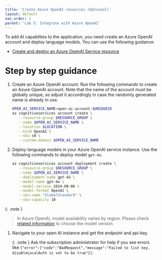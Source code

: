 ```yaml
---
title: 'Create Azure OpenAI resources (Optional)'
layout: default
nav_order: 1
parent: 'Lab 5: Integrate with Azure OpenAI'
---
```


To add AI capablities to the application, you need create an Azure OpenAI account and deploy language models. You can use the following guidance:
- [Create and deploy an Azure OpenAI Service resource](https://learn.microsoft.com/en-us/azure/ai-services/openai/how-to/create-resource)

# Step by step guidance

1. Create an Azure OpenAI account. Run the following commands to create an Azure OpenAI account. Note that the name of the account must be globally unique, so adjust it accordingly in case the randomly generated name is already in use.

   ```bash
   OPEN_AI_SERVICE_NAME=open-ai-account-$UNIQUEID
   az cognitiveservices account create \
      --resource-group $RESOURCE_GROUP \
      --name $OPEN_AI_SERVICE_NAME \
      --location $LOCATION \
      --kind OpenAI \
      --sku s0 \
      --custom-domain $OPEN_AI_SERVICE_NAME
   ```

1. Deploy language models in your Azure OpenAI service instance. Use the following commands to deploy model `gpt-4o`.

   ```bash
   az cognitiveservices account deployment create \
      --resource-group $RESOURCE_GROUP \
      --name $OPEN_AI_SERVICE_NAME \
      --deployment-name gpt-4o \
      --model-name gpt-4o \
      --model-version 2024-08-06 \
      --model-format OpenAI \
      --sku-name "GlobalStandard" \
      --sku-capacity 10
   ```

{: .note }
> In Azure OpenAI, model availability varies by region. Please check [related information](https://learn.microsoft.com/en-us/azure/ai-services/openai/concepts/models) to choose the model version.

1. Navigate to your open AI instance and get the endpoint and api-key.

   {: .note }
   Ask the subscription administrator for help if you see errors like `{"error":{"code":"BadRequest","message":"Failed to list key. disableLocalAuth is set to be true"}}`.
